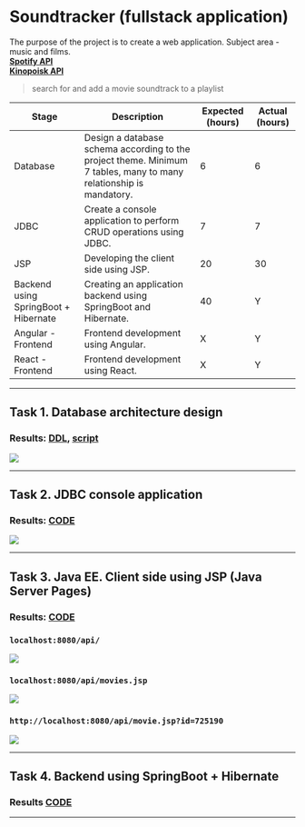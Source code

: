 # Soundtracker (fullstack application)

The purpose of the project is to create a web application. Subject area -  music and films.<br>
**[Spotify API](https://developer.spotify.com/)**<br>
**[Kinopoisk API](https://kinopoisk.dev/)**<br>

> search for and add a movie soundtrack to a playlist<br>

| Stage                                | Description                                                                                                        | Expected (hours) | Actual (hours) |
|--------------------------------------|--------------------------------------------------------------------------------------------------------------------|------------------|----------------|
| Database                             | Design a database schema according to the project theme. Minimum 7 tables, many to many relationship is mandatory. | 6                | 6              |
| JDBC                                 | Create a console application to perform CRUD operations using JDBC.                                                | 7                | 7              |
| JSP                                  | Developing the client side using JSP.                                                                              | 20               | 30             |
| Backend using SpringBoot + Hibernate | Creating an application backend using SpringBoot and Hibernate.                                                    | 40               | Y              |
| Angular - Frontend                   | Frontend development using Angular.                                                                                | X                | Y              |
| React - Frontend                     | Frontend development using React.                                                                                  | X                | Y              |

---

## Task 1. Database architecture design

### Results: [DDL](Database/version_03_03_2024.txt), [script](Database/website_db.sql)
![](https://github.com/gabrpavel/website/blob/68e65c1e08238287bb5e656a4fe51bf2ee960687/Database/website_db.png)

---

## Task 2. JDBC console application

### Results: [CODE](JDBC)
![](https://github.com/gabrpavel/website/blob/def71f9ba20d7f46a0288fbffbfcd0a0c14f0a81/SonarCloude%20Summary/JDBC.png)

---

## Task 3. Java EE. Client side using JSP (Java Server Pages)

### Results: [CODE](JSP)

### `localhost:8080/api/`

![](https://github.com/gabrpavel/website/blob/3b470a5c45cbcbe560714cad2441cfebace1e388/images/jsp/api.png)

### `localhost:8080/api/movies.jsp`

![](https://github.com/gabrpavel/website/blob/3b470a5c45cbcbe560714cad2441cfebace1e388/images/jsp/movies.png)

### `http://localhost:8080/api/movie.jsp?id=725190`

![](https://github.com/gabrpavel/website/blob/3b470a5c45cbcbe560714cad2441cfebace1e388/images/jsp/movie.png)

---

## Task 4. Backend using SpringBoot + Hibernate

### Results [CODE](backend)

---
